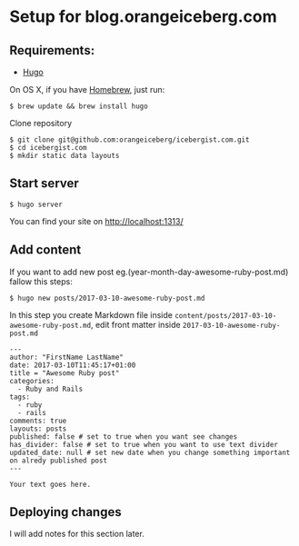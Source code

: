# Setup for blog.orangeiceberg.com

## Requirements:

* [Hugo](https://gohugo.io/)

On OS X, if you have [Homebrew](http://brew.sh/), just run:

```
$ brew update && brew install hugo
```

Clone repository

```
$ git clone git@github.com:orangeiceberg/icebergist.com.git
$ cd icebergist.com
$ mkdir static data layouts
```
## Start server

```
$ hugo server
```
You can find your site on [http://localhost:1313/](http://localhost:1313/)

## Add content

If you want to add new post eg.(year-month-day-awesome-ruby-post.md) fallow this steps:

```
$ hugo new posts/2017-03-10-awesome-ruby-post.md
```
In this step you create Markdown file inside `content/posts/2017-03-10-awesome-ruby-post.md`,
edit front matter inside `2017-03-10-awesome-ruby-post.md`

```
---
author: "FirstName LastName"
date: 2017-03-10T11:45:17+01:00
title = "Awesome Ruby post"
categories:
  - Ruby and Rails
tags:
  - ruby
  - rails
comments: true
layouts: posts
published: false # set to true when you want see changes
has_divider: false # set to true when you want to use text divider
updated_date: null # set new date when you change something important on alredy published post
---

Your text goes here.
```

## Deploying changes

I will add notes for this section later.

